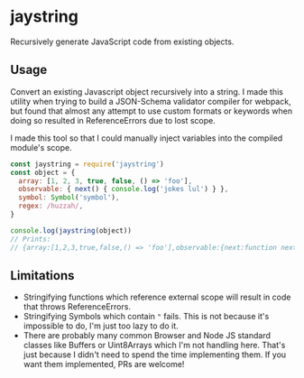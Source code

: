 # jaystring
Recursively generate JavaScript code from existing objects.

## Usage

Convert an existing Javascript object recursively into a string. I made this utility when trying to build a JSON-Schema validator compiler for webpack, but found that almost any attempt to use custom formats or keywords when doing so resulted in ReferenceErrors due to lost scope.

I made this tool so that I could manually inject variables into the compiled module's scope.

```js
const jaystring = require('jaystring')
const object = {
  array: [1, 2, 3, true, false, () => 'foo'],
  observable: { next() { console.log('jokes lul') } },
  symbol: Symbol('symbol'),
  regex: /huzzah/,
}

console.log(jaystring(object))
// Prints:
// {array:[1,2,3,true,false,() => 'foo'],observable:{next:function next() { console.log('jokes lul') }},symbol:Symbol("symbol"),regex:/huzzah/}
```

## Limitations

- Stringifying functions which reference external scope will result in code that throws ReferenceErrors.
- Stringifying Symbols which contain `"` fails. This is not because it's impossible to do, I'm just too lazy to do it.
- There are probably many common Browser and Node JS standard classes like Buffers or Uint8Arrays which I'm not handling here. That's just because I didn't need to spend the time implementing them. If you want them implemented, PRs are welcome!
